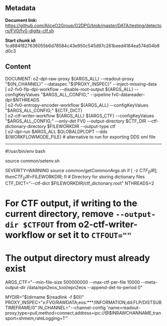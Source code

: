 ## Metadata

**Document link:** https://github.com/AliceO2Group/O2DPG/blob/master/DATA/testing/detectors/FV0/fv0-digits-ctf.sh

**Start chunk id:** 1cd884f827636055b6d78584c43e950c545d97c261beed4184ea574d04b8d0c3

## Content

DOCUMENT:
    o2-dpl-raw-proxy ${ARGS_ALL} --readout-proxy "${IN_CHANNEL}" --dataspec "${PROXY_INSPEC}" --inject-missing-data \
| o2-fv0-flp-dpl-workflow --disable-root-output ${ARGS_ALL} --configKeyValues "$ARGS_ALL_CONFIG;" --pipeline fv0-datareader-dpl:$NTHREADS \
| o2-fv0-entropy-encoder-workflow ${ARGS_ALL} --configKeyValues "$ARGS_ALL_CONFIG;" ${CTF_DICT} \
| o2-ctf-writer-workflow ${ARGS_ALL} ${ARGS_CTF} --configKeyValues "$ARGS_ALL_CONFIG;" --only-det FV0 --output-directory $CTF_DIR --ctf-dictionary-directory $FILEWORKDIR --output-type ctf \
| o2-dpl-run $ARGS_ALL $GLOBALDPLOPT --dds ${WORKFLOWMODE_FILE} # alternative to run for exporting DDS xml file

---

#!/usr/bin/env bash

source common/setenv.sh

SEVERITY=WARNING
source common/getCommonArgs.sh
if [ -z $CTF_DIR ]; then CTF_DIR=$FILEWORKDIR; fi # Directory for storing dictionary files
CTF_DICT="--ctf-dict $FILEWORKDIR/ctf_dictionary.root"
NTHREADS=2
# For CTF output, if writing to the current directory, remove `--output-dir $CTFOUT` from o2-ctf-writer-workflow or set it to `CTFOUT=""`
# The output directory must already exist
ARGS_CTF="--min-file-size 500000000 --max-ctf-per-file 10000 --meta-output-dir /data/epn2eos_tool/epn2eos --append-det-to-period 0"

MYDIR="$(dirname $(readlink -f $0))"
PROXY_INSPEC="x:FV0/RAWDATA;eos:***/INFORMATION;dd:FLP/DISTSUBTIMEFRAME/0"
IN_CHANNEL="--channel-config 'name=readout-proxy,type=pull,method=connect,address=ipc://@$INRAWCHANNAME,transport=shmem,rateLogging=1'"